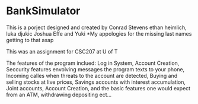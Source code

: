 # BankSimulator

This is a porject designed and created by Conrad Stevens ethan heimlich, luka djukic Joshua Effe and Yuki 
*My appologies for the missing last names getting to that asap

This was an assignment for CSC207 at U of T

The features of the program inclued:
Log in System,
Account Creation,
Seccurity features envolving messages the program texts to your phone,
Incoming calles when threats to the account are detected,
Buying and selling stocks at live prices,
Savings accounts with interest accumulation,
Joint accounts,
Account Creation,
and the basic features one would expect from an ATM, withdrawing depositing ect...
